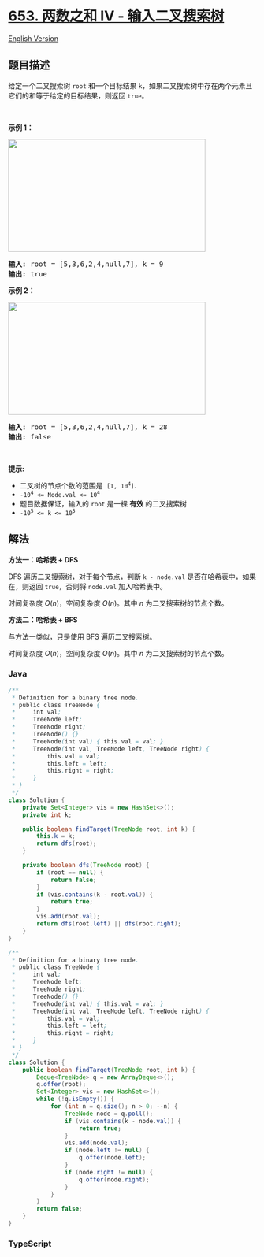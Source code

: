 # [653. 两数之和 IV - 输入二叉搜索树](https://leetcode.cn/problems/two-sum-iv-input-is-a-bst)

[English Version](/solution/0600-0699/0653.Two%20Sum%20IV%20-%20Input%20is%20a%20BST/README_EN.md)

## 题目描述

<!-- 这里写题目描述 -->

<p>给定一个二叉搜索树 <code>root</code> 和一个目标结果 <code>k</code>，如果二叉搜索树中存在两个元素且它们的和等于给定的目标结果，则返回 <code>true</code>。</p>

<p>&nbsp;</p>

<p><strong>示例 1：</strong></p>
<img alt="" src="https://fastly.jsdelivr.net/gh/doocs/leetcode@main/solution/0600-0699/0653.Two%20Sum%20IV%20-%20Input%20is%20a%20BST/images/sum_tree_1.jpg" style="height: 229px; width: 400px;" />
<pre>
<strong>输入:</strong> root = [5,3,6,2,4,null,7], k = 9
<strong>输出:</strong> true
</pre>

<p><strong>示例 2：</strong></p>
<img alt="" src="https://fastly.jsdelivr.net/gh/doocs/leetcode@main/solution/0600-0699/0653.Two%20Sum%20IV%20-%20Input%20is%20a%20BST/images/sum_tree_2.jpg" style="height: 229px; width: 400px;" />
<pre>
<strong>输入:</strong> root = [5,3,6,2,4,null,7], k = 28
<strong>输出:</strong> false
</pre>

<p>&nbsp;</p>

<p><strong>提示:</strong></p>

<ul>
	<li>二叉树的节点个数的范围是&nbsp;&nbsp;<code>[1, 10<sup>4</sup>]</code>.</li>
	<li><code>-10<sup>4</sup>&nbsp;&lt;= Node.val &lt;= 10<sup>4</sup></code></li>
	<li>题目数据保证，输入的 <code>root</code> 是一棵 <strong>有效</strong> 的二叉搜索树</li>
	<li><code>-10<sup>5</sup>&nbsp;&lt;= k &lt;= 10<sup>5</sup></code></li>
</ul>

## 解法

**方法一：哈希表 + DFS**

DFS 遍历二叉搜索树，对于每个节点，判断 `k - node.val` 是否在哈希表中，如果在，则返回 `true`，否则将 `node.val` 加入哈希表中。

时间复杂度 $O(n)$，空间复杂度 $O(n)$。其中 $n$ 为二叉搜索树的节点个数。

**方法二：哈希表 + BFS**

与方法一类似，只是使用 BFS 遍历二叉搜索树。

时间复杂度 $O(n)$，空间复杂度 $O(n)$。其中 $n$ 为二叉搜索树的节点个数。

### **Java**

```java
/**
 * Definition for a binary tree node.
 * public class TreeNode {
 *     int val;
 *     TreeNode left;
 *     TreeNode right;
 *     TreeNode() {}
 *     TreeNode(int val) { this.val = val; }
 *     TreeNode(int val, TreeNode left, TreeNode right) {
 *         this.val = val;
 *         this.left = left;
 *         this.right = right;
 *     }
 * }
 */
class Solution {
    private Set<Integer> vis = new HashSet<>();
    private int k;

    public boolean findTarget(TreeNode root, int k) {
        this.k = k;
        return dfs(root);
    }

    private boolean dfs(TreeNode root) {
        if (root == null) {
            return false;
        }
        if (vis.contains(k - root.val)) {
            return true;
        }
        vis.add(root.val);
        return dfs(root.left) || dfs(root.right);
    }
}
```

```java
/**
 * Definition for a binary tree node.
 * public class TreeNode {
 *     int val;
 *     TreeNode left;
 *     TreeNode right;
 *     TreeNode() {}
 *     TreeNode(int val) { this.val = val; }
 *     TreeNode(int val, TreeNode left, TreeNode right) {
 *         this.val = val;
 *         this.left = left;
 *         this.right = right;
 *     }
 * }
 */
class Solution {
    public boolean findTarget(TreeNode root, int k) {
        Deque<TreeNode> q = new ArrayDeque<>();
        q.offer(root);
        Set<Integer> vis = new HashSet<>();
        while (!q.isEmpty()) {
            for (int n = q.size(); n > 0; --n) {
                TreeNode node = q.poll();
                if (vis.contains(k - node.val)) {
                    return true;
                }
                vis.add(node.val);
                if (node.left != null) {
                    q.offer(node.left);
                }
                if (node.right != null) {
                    q.offer(node.right);
                }
            }
        }
        return false;
    }
}
```

### **TypeScript**

